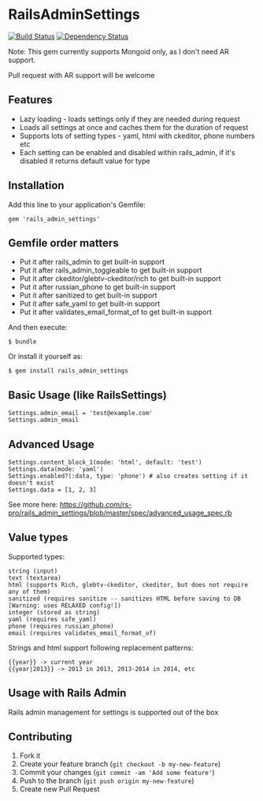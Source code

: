 # RailsAdminSettings

[![Build Status](https://secure.travis-ci.org/rs-pro/rails_admin_settings.png?branch=master)](http://travis-ci.org/rs-pro/rails_admin_settings)
[![Dependency Status](https://gemnasium.com/rs-pro/rails_admin_settings.png)](https://gemnasium.com/rs-pro/rails_admin_settings)

Note: This gem currently supports Mongoid only, as I don't need AR support.

Pull request with AR support will be welcome

## Features

- Lazy loading - loads settings only if they are needed during request
- Loads all settings at once and caches them for the duration of request
- Supports lots of setting types - yaml, html with ckeditor, phone numbers etc
- Each setting can be enabled and disabled within rails_admin, if it's disabled it returns default value for type

## Installation

Add this line to your application's Gemfile:

    gem 'rails_admin_settings'

## Gemfile order matters

- Put it after rails_admin to get built-in support
- Put it after rails_admin_toggleable to get built-in support
- Put it after ckeditor/glebtv-ckeditor/rich to get built-in support
- Put it after russian_phone to get built-in support
- Put it after sanitized to get built-in support
- Put it after safe_yaml to get built-in support
- Put it after validates_email_format_of to get built-in support

And then execute:

    $ bundle

Or install it yourself as:

    $ gem install rails_admin_settings

## Basic Usage (like RailsSettings)

    Settings.admin_email = 'test@example.com'
    Settings.admin_email


## Advanced Usage

    Settings.content_block_1(mode: 'html', default: 'test')
    Settings.data(mode: 'yaml')
    Settings.enabled?(:data, type: 'phone') # also creates setting if it doesn't exist
    Settings.data = [1, 2, 3]

See more here: https://github.com/rs-pro/rails_admin_settings/blob/master/spec/advanced_usage_spec.rb

## Value types

Supported types:

    string (input)
    text (textarea)
    html (supports Rich, glebtv-ckeditor, ckeditor, but does not require any of them)
    sanitized (requires sanitize -- sanitizes HTML before saving to DB [Warning: uses RELAXED config!])
    integer (stored as string)
    yaml (requires safe_yaml)
    phone (requires russian_phone)
    email (requires validates_email_format_of)


Strings and html support following replacement patterns:

    {{year}} -> current year
    {{year|2013}} -> 2013 in 2013, 2013-2014 in 2014, etc

## Usage with Rails Admin

Rails admin management for settings is supported out of the box

## Contributing

1. Fork it
2. Create your feature branch (`git checkout -b my-new-feature`)
3. Commit your changes (`git commit -am 'Add some feature'`)
4. Push to the branch (`git push origin my-new-feature`)
5. Create new Pull Request
